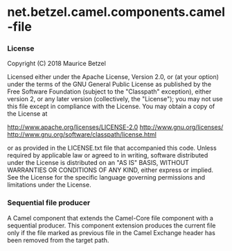 # net.betzel.camel.components.camel-file

### License

Copyright (C) 2018 Maurice Betzel

Licensed either under the Apache License, Version 2.0, or (at your option) under the terms of the GNU General Public License as published by the Free Software Foundation (subject to the "Classpath" exception), either version 2, or any later version (collectively, the "License"); you may not use this file except in compliance with the License. You may obtain a copy of the License at

  http://www.apache.org/licenses/LICENSE-2.0
  http://www.gnu.org/licenses/
  http://www.gnu.org/software/classpath/license.html

or as provided in the LICENSE.txt file that accompanied this code. Unless required by applicable law or agreed to in writing, software distributed under the License is distributed on an "AS IS" BASIS, WITHOUT WARRANTIES OR CONDITIONS OF ANY KIND, either express or implied. See the License for the specific language governing permissions and limitations under the License.

### Sequential file producer

A Camel component that extends the Camel-Core file component with a sequential producer.
This component extension produces the current file only if the file marked as previous file in the Camel Exchange header has been removed from the target path.